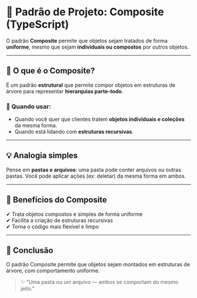 # 🌳 Padrão de Projeto: Composite (TypeScript)

O padrão **Composite** permite que objetos sejam tratados de forma **uniforme**, mesmo que sejam **individuais ou compostos** por outros objetos.

---

## 📌 O que é o Composite?

É um padrão **estrutural** que permite compor objetos em estruturas de árvore para representar **hierarquias parte-todo**.

### 🎯 Quando usar:

- Quando você quer que clientes tratem **objetos individuais e coleções** da mesma forma.
- Quando está lidando com **estruturas recursivas**.

---

## 💡 Analogia simples

Pense em **pastas e arquivos**: uma pasta pode conter arquivos ou outras pastas. Você pode aplicar ações (ex: deletar) da mesma forma em ambos.

---

## 🧠 Benefícios do Composite

✔ Trata objetos compostos e simples de forma uniforme  
✔ Facilita a criação de estruturas recursivas  
✔ Torna o código mais flexível e limpo

---

## 📌 Conclusão

O padrão Composite permite que objetos sejam montados em estruturas de árvore, com comportamento uniforme.

> ✨ “Uma pasta ou um arquivo — ambos se comportam do mesmo jeito.”

